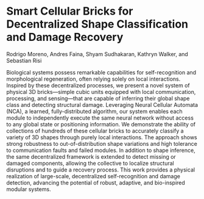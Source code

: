 # Smart Cellular Bricks for Decentralized Shape Classification and Damage Recovery

Rodrigo Moreno, Andres Faina, Shyam Sudhakaran, Kathryn Walker, and Sebastian Risi

Biological systems possess remarkable capabilities for self-recognition and morphological regeneration, often relying solely on
local interactions. Inspired by these decentralized processes, we present a novel system of physical 3D bricks—simple cubic
units equipped with local communication, processing, and sensing—that are capable of inferring their global shape class and
detecting structural damage. Leveraging Neural Cellular Automata (NCA), a learned, fully-distributed algorithm, our system
enables each module to independently execute the same neural network without access to any global state or positioning
information. We demonstrate the ability of collections of hundreds of these cellular bricks to accurately classify a variety of 3D
shapes through purely local interactions. The approach shows strong robustness to out-of-distribution shape variations and
high tolerance to communication faults and failed modules. In addition to shape inference, the same decentralized framework is
extended to detect missing or damaged components, allowing the collective to localize structural disruptions and to guide a
recovery process. This work provides a physical realization of large-scale, decentralized self-recognition and damage detection,
advancing the potential of robust, adaptive, and bio-inspired modular systems.
